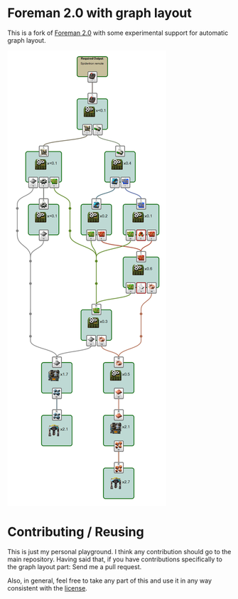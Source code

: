 # Foreman 2.0 with graph layout

This is a fork of [Foreman 2.0](//github.com/DanielKote/Foreman2) with some
experimental support for automatic graph layout.

![Production graph with automatic layout](docs/graph.png)

# Contributing / Reusing

This is just my personal playground. I think any contribution should go to the 
main repository. Having said that, if you have contributions specifically to
the graph layout part: Send me a pull request.

Also, in general, feel free to take any part of this and use it in any way
consistent with the [license](LICENSE.md).
